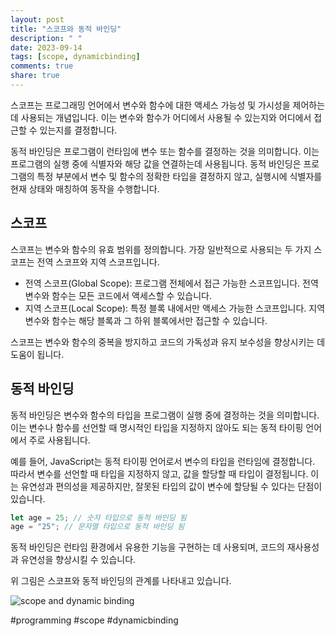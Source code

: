 ```yaml
---
layout: post
title: "스코프와 동적 바인딩"
description: " "
date: 2023-09-14
tags: [scope, dynamicbinding]
comments: true
share: true
---
```


스코프는 프로그래밍 언어에서 변수와 함수에 대한 액세스 가능성 및 가시성을 제어하는 데 사용되는 개념입니다. 이는 변수와 함수가 어디에서 사용될 수 있는지와 어디에서 접근할 수 있는지를 결정합니다.

동적 바인딩은 프로그램이 런타임에 변수 또는 함수를 결정하는 것을 의미합니다. 이는 프로그램의 실행 중에 식별자와 해당 값을 연결하는데 사용됩니다. 동적 바인딩은 프로그램의 특정 부분에서 변수 및 함수의 정확한 타입을 결정하지 않고, 실행시에 식별자를 현재 상태와 매칭하여 동작을 수행합니다. 

## 스코프

스코프는 변수와 함수의 유효 범위를 정의합니다. 가장 일반적으로 사용되는 두 가지 스코프는 전역 스코프와 지역 스코프입니다.

- 전역 스코프(Global Scope): 프로그램 전체에서 접근 가능한 스코프입니다. 전역 변수와 함수는 모든 코드에서 액세스할 수 있습니다.
- 지역 스코프(Local Scope): 특정 블록 내에서만 액세스 가능한 스코프입니다. 지역 변수와 함수는 해당 블록과 그 하위 블록에서만 접근할 수 있습니다. 

스코프는 변수와 함수의 중복을 방지하고 코드의 가독성과 유지 보수성을 향상시키는 데 도움이 됩니다.

## 동적 바인딩

동적 바인딩은 변수와 함수의 타입을 프로그램이 실행 중에 결정하는 것을 의미합니다. 이는 변수나 함수를 선언할 때 명시적인 타입을 지정하지 않아도 되는 동적 타이핑 언어에서 주로 사용됩니다. 

예를 들어, JavaScript는 동적 타이핑 언어로서 변수의 타입을 런타임에 결정합니다. 따라서 변수를 선언할 때 타입을 지정하지 않고, 값을 할당할 때 타입이 결정됩니다. 이는 유연성과 편의성을 제공하지만, 잘못된 타입의 값이 변수에 할당될 수 있다는 단점이 있습니다.

```javascript
let age = 25; // 숫자 타입으로 동적 바인딩 됨
age = "25"; // 문자열 타입으로 동적 바인딩 됨
```

동적 바인딩은 런타임 환경에서 유용한 기능을 구현하는 데 사용되며, 코드의 재사용성과 유연성을 향상시킬 수 있습니다.

위 그림은 스코프와 동적 바인딩의 관계를 나타내고 있습니다.

![scope and dynamic binding](https://example.com/images/scope-dynamic-binding.png)

#programming #scope #dynamicbinding